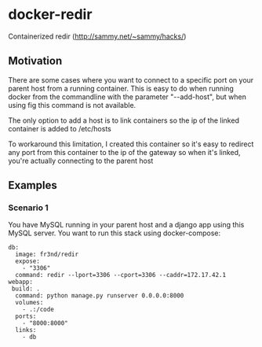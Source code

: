 # docker-redir

Containerized redir (http://sammy.net/~sammy/hacks/)

## Motivation

There are some cases where you want to connect to a specific port on your 
parent host from a running container. This is easy to do when running docker
from the commandline with the parameter "--add-host", but when using fig this
command is not available.

The only option to add a host is to link containers so the ip of the linked
container is added to /etc/hosts

To workaround this limitation, I created this container so it's easy to 
redirect any port from this container to the ip of the gateway so when it's
linked, you're actually connecting to the parent host

## Examples

### Scenario 1

You have MySQL running in your parent host and a django app using this MySQL
server. You want to run this stack using docker-compose:

```
db:
  image: fr3nd/redir
  expose:
    - "3306"
  command: redir --lport=3306 --cport=3306 --caddr=172.17.42.1
webapp:
 build: .
  command: python manage.py runserver 0.0.0.0:8000
  volumes:
    - .:/code
  ports:
    - "8000:8000"
  links:
    - db
```
